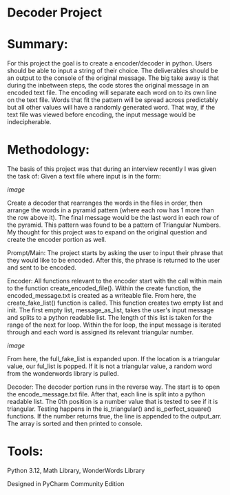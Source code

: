 # Decoder Project

# Summary:
For this project the goal is to create a encoder/decoder in python. Users should be able to input a string of their choice. The deliverables should be an output to the console of the original message. The big take away is that during the inbetween steps, the code stores the original message in an encoded text file. The encoding will separate each word on to its own line on the text file. Words that fit the pattern will be spread across predictably but all other values will have a randomly generated word. That way, if the text file was viewed before encoding, the input message would be indecipherable. 

# Methodology:
The basis of this project was that during an interview recently I was given the task of: Given a text file where input is in the form: 

*image*

Create a decoder that rearranges the words in the files in order, then arrange the words in a pyramid pattern (where each row has 1 more than the row above it). The final message would be the last word in each row of the pyramid. This pattern was found to be a pattern of Triangular Numbers. My thought for this project was to expand on the original question and create the encoder portion as well. 

Prompt/Main: The project starts by asking the user to input their phrase that they would like to be encoded. After this, the phrase is returned to the user and sent to be encoded. 

Encoder: All functions relevant to the encoder start with the call within main to the function create_encoded_file(). Within the create function, the encoded_message.txt is created as a writeable file. From here, the create_fake_list() function is called. This function creates two empty list and init. The first empty list, message_as_list, takes the user's input message and splits to a python readable list. The length of this list is taken for the range of the next for loop. Within the for loop, the input message is iterated through and each word is assigned its relevant triangular number. 

*image*

From here, the full_fake_list is expanded upon. If the location is a triangular value, our ful_list is popped. If it is not a triangular value, a random word from the wonderwords library is pulled. 

Decoder: 
The decoder portion runs in the reverse way. The start is to open the encode_message.txt file. After that, each line is split into a python readable list. The 0th position is a number value that is tested to see if it is triangular. Testing happens in the is_triangular() and is_perfect_square() functions. If the number returns true, the line is appended to the output_arr. The array is sorted and then printed to console. 

# Tools:
Python 3.12, Math Library, WonderWords Library

Designed in PyCharm Community Edition

